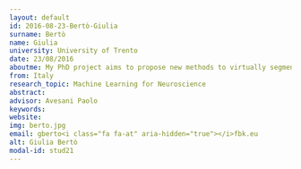 ```yaml
---
layout: default 
id: 2016-08-23-Bertò-Giulia
surname: Bertò
name: Giulia
university: University of Trento
date: 23/08/2016
aboutme: My PhD project aims to propose new methods to virtually segment white matter tracts of interest in the human brain. We apply machine learning techniques to diffusion MRI data in order to obtain automatic segmentations from examples. My research interests include brain connectivity, neural networks, neuroimage analysis and signal processing.
from: Italy
research_topic: Machine Learning for Neuroscience 
abstract: 
advisor: Avesani Paolo
keywords: 
website: 
img: berto.jpg
email: gberto<i class="fa fa-at" aria-hidden="true"></i>fbk.eu
alt: Giulia Bertò
modal-id: stud21
---
```

